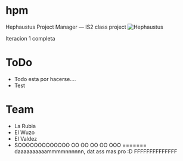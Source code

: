 hpm
===

Hephaustus Project Manager — IS2 class project
![Hephaustus](http://groupweird.com/hpm.png)


Iteracion 1 completa

ToDo
====

* Todo esta por hacerse....
* Test


Team
====

* La Rubia
* El Wuzo
* El Valdez
* SOOOOOOOOOOOOO OO OO OO OO OOO
=======
daaaaaaaaaammmmnnnnnn, dat ass
mas pro
:D
FFFFFFFFFFFFFF
